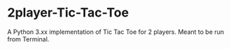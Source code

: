 # 2player-Tic-Tac-Toe
A Python 3.xx implementation of Tic Tac Toe for 2 players. Meant to be run from Terminal. 
